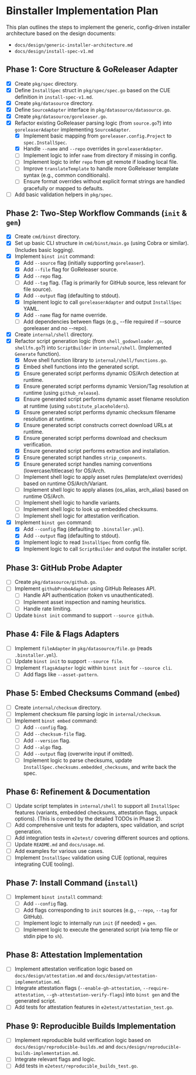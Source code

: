 # Binstaller Implementation Plan

This plan outlines the steps to implement the generic, config-driven installer architecture based on the design documents:
- `docs/design/generic-installer-architecture.md`
- `docs/design/install-spec-v1.md`

## Phase 1: Core Structure & GoReleaser Adapter

-   [x] Create `pkg/spec` directory.
-   [x] Define `InstallSpec` struct in `pkg/spec/spec.go` based on the CUE definition in `install-spec-v1.md`.
-   [x] Create `pkg/datasource` directory.
-   [x] Define `SourceAdapter` interface in `pkg/datasource/datasource.go`.
-   [x] Create `pkg/datasource/goreleaser.go`.
-   [x] Refactor existing GoReleaser parsing logic (from `source.go`?) into `goreleaserAdapter` implementing `SourceAdapter`.
    -   [x] Implement basic mapping from `goreleaser.config.Project` to `spec.InstallSpec`.
    -   [x] Handle `--name` and `--repo` overrides in `goreleaserAdapter`.
    -   [ ] Implement logic to infer `name` from directory if missing in config.
    -   [ ] Implement logic to infer `repo` from git remote if loading local file.
    -   [ ] Improve `translateTemplate` to handle more GoReleaser template syntax (e.g., common conditionals).
    -   [ ] Ensure format overrides without explicit format strings are handled gracefully or mapped to defaults.
-   [ ] Add basic validation helpers in `pkg/spec`.

## Phase 2: Two-Step Workflow Commands (`init` & `gen`)

-   [x] Create `cmd/binst` directory.
-   [x] Set up basic CLI structure in `cmd/binst/main.go` (using Cobra or similar). (Includes basic logging).
-   [x] Implement `binst init` command:
    -   [x] Add `--source` flag (initially supporting `goreleaser`).
    -   [x] Add `--file` flag for GoReleaser source.
    -   [x] Add `--repo` flag.
    -   [ ] Add `--tag` flag. (Tag is primarily for GitHub source, less relevant for file source).
    -   [x] Add `--output` flag (defaulting to stdout).
    -   [x] Implement logic to call `goreleaserAdapter` and output `InstallSpec` YAML.
    -   [x] Add `--name` flag for name override.
    -   [ ] Add dependencies between flags (e.g., --file required if --source goreleaser and no --repo).
-   [x] Create `internal/shell` directory.
-   [x] Refactor script generation logic (from `shell_godownloader.go`, `shellfn.go`?) into `ScriptBuilder` in `internal/shell`. (Implemented `Generate` function).
    -   [x] Move shell function library to `internal/shell/functions.go`.
    -   [x] Embed shell functions into the generated script.
    -   [x] Ensure generated script performs dynamic OS/Arch detection at runtime.
    -   [x] Ensure generated script performs dynamic Version/Tag resolution at runtime (using `github_release`).
    -   [x] Ensure generated script performs dynamic asset filename resolution at runtime (using `substitute_placeholders`).
    -   [x] Ensure generated script performs dynamic checksum filename resolution at runtime.
    -   [x] Ensure generated script constructs correct download URLs at runtime.
    -   [x] Ensure generated script performs download and checksum verification.
    -   [x] Ensure generated script performs extraction and installation.
    -   [x] Ensure generated script handles `strip_components`.
    -   [x] Ensure generated script handles naming conventions (lowercase/titlecase) for OS/Arch.
    -   [ ] Implement shell logic to apply asset rules (template/ext overrides) based on runtime OS/Arch/Variant.
    -   [ ] Implement shell logic to apply aliases (os_alias, arch_alias) based on runtime OS/Arch.
    -   [ ] Implement shell logic to handle variants.
    -   [ ] Implement shell logic to look up embedded checksums.
    -   [ ] Implement shell logic for attestation verification.
-   [x] Implement `binst gen` command:
    -   [x] Add `--config` flag (defaulting to `.binstaller.yml`).
    -   [x] Add `--output` flag (defaulting to stdout).
    -   [x] Implement logic to read `InstallSpec` from config file.
    -   [x] Implement logic to call `ScriptBuilder` and output the installer script.

## Phase 3: GitHub Probe Adapter

-   [ ] Create `pkg/datasource/github.go`.
-   [ ] Implement `githubProbeAdapter` using GitHub Releases API.
    -   [ ] Handle API authentication (token vs unauthenticated).
    -   [ ] Implement asset inspection and naming heuristics.
    -   [ ] Handle rate limiting.
-   [ ] Update `binst init` command to support `--source github`.

## Phase 4: File & Flags Adapters

-   [ ] Implement `fileAdapter` in `pkg/datasource/file.go` (reads `.binstaller.yml`).
-   [ ] Update `binst init` to support `--source file`.
-   [ ] Implement `flagsAdapter` logic within `binst init` for `--source cli`.
    -   [ ] Add flags like `--asset-pattern`.

## Phase 5: Embed Checksums Command (`embed`)

-   [ ] Create `internal/checksum` directory.
-   [ ] Implement checksum file parsing logic in `internal/checksum`.
-   [ ] Implement `binst embed` command:
    -   [ ] Add `--config` flag.
    -   [ ] Add `--checksum-file` flag.
    -   [ ] Add `--version` flag.
    -   [ ] Add `--algo` flag.
    -   [ ] Add `--output` flag (overwrite input if omitted).
    -   [ ] Implement logic to parse checksums, update `InstallSpec.checksums.embedded_checksums`, and write back the spec.

## Phase 6: Refinement & Documentation

-   [ ] Update script templates in `internal/shell` to support all `InstallSpec` features (variants, embedded checksums, attestation flags, unpack options). (This is covered by the detailed TODOs in Phase 2).
-   [ ] Add comprehensive unit tests for adapters, spec validation, and script generation.
-   [ ] Add integration tests in `e2etest/` covering different sources and options.
-   [ ] Update `README.md` and `docs/usage.md`.
-   [ ] Add examples for various use cases.
-   [ ] Implement `InstallSpec` validation using CUE (optional, requires integrating CUE tooling).

## Phase 7: Install Command (`install`)

-   [ ] Implement `binst install` command:
    -   [ ] Add `--config` flag.
    -   [ ] Add flags corresponding to `init` sources (e.g., `--repo`, `--tag` for GitHub).
    -   [ ] Implement logic to internally run `init` (if needed) + `gen`.
    -   [ ] Implement logic to execute the generated script (via temp file or stdin pipe to `sh`).

## Phase 8: Attestation Implementation

-   [ ] Implement attestation verification logic based on `docs/design/attestation.md` and `docs/design/attestation-implementation.md`.
-   [ ] Integrate attestation flags (`--enable-gh-attestation`, `--require-attestation`, `--gh-attestation-verify-flags`) into `binst gen` and the generated script.
-   [ ] Add tests for attestation features in `e2etest/attestation_test.go`.

## Phase 9: Reproducible Builds Implementation

-   [ ] Implement reproducible build verification logic based on `docs/design/reproducible-builds.md` and `docs/design/reproducible-builds-implementation.md`.
-   [ ] Integrate relevant flags and logic.
-   [ ] Add tests in `e2etest/reproducible_builds_test.go`.
